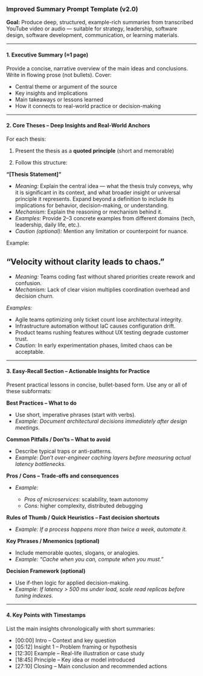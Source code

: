 ### Improved Summary Prompt Template (v2.0)

**Goal:** Produce deep, structured, example-rich summaries from transcribed YouTube video or audio — suitable for strategy, leadership, software design, software development, communication, or learning materials.

---

#### 1. Executive Summary (≈1 page)

Provide a concise, narrative overview of the main ideas and conclusions. Write in flowing prose (not bullets). Cover:

* Central theme or argument of the source
* Key insights and implications
* Main takeaways or lessons learned
* How it connects to real-world practice or decision-making

---

#### 2. Core Theses – Deep Insights and Real-World Anchors

For each thesis:

1. Present the thesis as a **quoted principle** (short and memorable)

2. Follow this structure:

**“[Thesis Statement]”**

* *Meaning:* Explain the central idea — what the thesis truly conveys, why it is significant in its context, and what broader insight or universal principle it represents. Expand beyond a definition to include its implications for behavior, decision-making, or understanding.
* *Mechanism:* Explain the reasoning or mechanism behind it.
* *Examples:* Provide 2–3 concrete examples from different domains (tech, leadership, daily life, etc.).
* *Caution (optional):* Mention any limitation or counterpoint for nuance.

Example:

## **“Velocity without clarity leads to chaos.”**

* *Meaning:* Teams coding fast without shared priorities create rework and confusion.
* *Mechanism:* Lack of clear vision multiplies coordination overhead and decision churn.

*Examples:*
* Agile teams optimizing only ticket count lose architectural integrity.
* Infrastructure automation without IaC causes configuration drift.
* Product teams rushing features without UX testing degrade customer trust.
* *Caution:* In early experimentation phases, limited chaos can be acceptable.

---

#### 3. Easy-Recall Section – Actionable Insights for Practice

Present practical lessons in concise, bullet-based form. Use any or all of these subformats:

**Best Practices – What to do**

* Use short, imperative phrases (start with verbs).
* *Example:* *Document architectural decisions immediately after design meetings.*

**Common Pitfalls / Don’ts – What to avoid**

* Describe typical traps or anti-patterns.
* *Example:* *Don’t over-engineer caching layers before measuring actual latency bottlenecks.*

**Pros / Cons – Trade-offs and consequences**

* *Example:*

  * *Pros of microservices:* scalability, team autonomy
  * *Cons:* higher complexity, distributed debugging

**Rules of Thumb / Quick Heuristics – Fast decision shortcuts**

* *Example:* *If a process happens more than twice a week, automate it.*

**Key Phrases / Mnemonics (optional)**

* Include memorable quotes, slogans, or analogies.
* *Example:* *“Cache when you can, compute when you must.”*

**Decision Framework (optional)**

* Use if-then logic for applied decision-making.
* *Example:* *If latency > 500 ms under load, scale read replicas before tuning indexes.*

---

#### 4. Key Points with Timestamps

List the main insights chronologically with short summaries:

* [00:00] Intro – Context and key question
* [05:12] Insight 1 – Problem framing or hypothesis
* [12:30] Example – Real-life illustration or case study
* [18:45] Principle – Key idea or model introduced
* [27:10] Closing – Main conclusion and recommended actions

